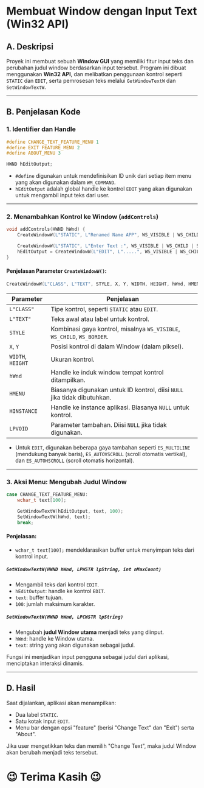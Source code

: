 # Membuat Window dengan Input Text (Win32 API)

## A. Deskripsi

Proyek ini membuat sebuah **Window GUI** yang memiliki fitur input teks dan perubahan judul window berdasarkan input tersebut. Program ini dibuat menggunakan **Win32 API**, dan melibatkan penggunaan kontrol seperti `STATIC` dan `EDIT`, serta pemrosesan teks melalui `GetWindowTextW` dan `SetWindowTextW`.

---

## B. Penjelasan Kode

### 1. Identifier dan Handle

```cpp
#define CHANGE_TEXT_FEATURE_MENU 1
#define EXIT_FEATURE_MENU 2
#define ABOUT_MENU 3

HWND hEditOutput;
```

* `#define` digunakan untuk mendefinisikan ID unik dari setiap item menu yang akan digunakan dalam `WM_COMMAND`.
* `hEditOutput` adalah global handle ke kontrol `EDIT` yang akan digunakan untuk mengambil input teks dari user.

---

### 2. Menambahkan Kontrol ke Window (`addControls`)

```cpp
void addControls(HWND hWnd) {
    CreateWindowW(L"STATIC", L"Renamed Name APP", WS_VISIBLE | WS_CHILD | SS_CENTER, 200, 5, 100, 50, hWnd, NULL, NULL, NULL);

    CreateWindowW(L"STATIC", L"Enter Text :", WS_VISIBLE | WS_CHILD | SS_LEFT, 25, 65, 100, 50, hWnd, NULL, NULL, NULL);
    hEditOutput = CreateWindowW(L"EDIT", L".....", WS_VISIBLE | WS_CHILD | WS_BORDER | ES_MULTILINE | ES_AUTOVSCROLL | ES_AUTOHSCROLL, 108, 65, 200, 50, hWnd, NULL, NULL, NULL);
}
```

#### Penjelasan Parameter `CreateWindowW()`:

```cpp
CreateWindowW(L"CLASS", L"TEXT", STYLE, X, Y, WIDTH, HEIGHT, hWnd, HMENU, HINSTANCE, LPVOID);
```

| Parameter         | Penjelasan                                                               |
| ----------------- | ------------------------------------------------------------------------ |
| `L"CLASS"`        | Tipe kontrol, seperti `STATIC` atau `EDIT`.                              |
| `L"TEXT"`         | Teks awal atau label untuk kontrol.                                      |
| `STYLE`           | Kombinasi gaya kontrol, misalnya `WS_VISIBLE`, `WS_CHILD`, `WS_BORDER`.  |
| `X`, `Y`          | Posisi kontrol di dalam Window (dalam piksel).                           |
| `WIDTH`, `HEIGHT` | Ukuran kontrol.                                                          |
| `hWnd`            | Handle ke induk window tempat kontrol ditampilkan.                       |
| `HMENU`           | Biasanya digunakan untuk ID kontrol, diisi `NULL` jika tidak dibutuhkan. |
| `HINSTANCE`       | Handle ke instance aplikasi. Biasanya `NULL` untuk kontrol.              |
| `LPVOID`          | Parameter tambahan. Diisi `NULL` jika tidak digunakan.                   |

* Untuk `EDIT`, digunakan beberapa gaya tambahan seperti `ES_MULTILINE` (mendukung banyak baris), `ES_AUTOVSCROLL` (scroll otomatis vertikal), dan `ES_AUTOHSCROLL` (scroll otomatis horizontal).

---

### 3. Aksi Menu: Mengubah Judul Window

```cpp
case CHANGE_TEXT_FEATURE_MENU:
    wchar_t text[100];

    GetWindowTextW(hEditOutput, text, 100);
    SetWindowTextW(hWnd, text);
    break;
```

#### Penjelasan:

* `wchar_t text[100];` mendeklarasikan buffer untuk menyimpan teks dari kontrol input.

##### `GetWindowTextW(HWND hWnd, LPWSTR lpString, int nMaxCount)`

* Mengambil teks dari kontrol `EDIT`.
* `hEditOutput`: handle ke kontrol `EDIT`.
* `text`: buffer tujuan.
* `100`: jumlah maksimum karakter.

##### `SetWindowTextW(HWND hWnd, LPCWSTR lpString)`

* Mengubah **judul Window utama** menjadi teks yang diinput.
* `hWnd`: handle ke Window utama.
* `text`: string yang akan digunakan sebagai judul.

Fungsi ini menjadikan input pengguna sebagai judul dari aplikasi, menciptakan interaksi dinamis.

---

## D. Hasil

Saat dijalankan, aplikasi akan menampilkan:

* Dua label `STATIC`.
* Satu kotak input `EDIT`.
* Menu bar dengan opsi "feature" (berisi "Change Text" dan "Exit") serta "About".

Jika user mengetikkan teks dan memilih "Change Text", maka judul Window akan berubah menjadi teks tersebut.

# 😉 Terima Kasih 😉